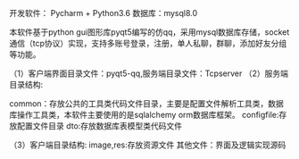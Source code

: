 开发软件： Pycharm + Python3.6    数据库：mysql8.0

  本软件基于python gui图形库pyqt5编写的仿qq，采用mysql数据库存储，socket通信（tcp协议）实现，支持多账号登录，注册，单人私聊，群聊，添加好友分组等功能。
  
（1）客户端界面目录文件：pyqt5-qq,服务端目录文件：Tcpserver
（2）服务端目录结构:

common：存放公共的工具类代码文件目录，主要是配置文件解析工具类，数据库操作工具类，本软件主要使用的是sqlalchemy orm数据库框架。
configfile:存放配置文件目录
dto:存放数据库表模型类代码文件

（3）客户端目录结构:
image,res:存放资源文件
其他文件：界面及逻辑实现源码
